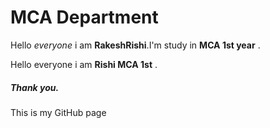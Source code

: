 
<html>
  <head>
    <title> WELCOME </title>
  </head>
<body >
  <h1>MCA Department </h1>
  <p> Hello <i>everyone</i> i am <b>RakeshRishi</b>.I'm study in <strong>MCA 1st year</strong> .</p>
  <p> Hello everyone i am <b>Rishi</b><strong> MCA 1st</strong> .</p>
  <h5>Thank you.</h5>
  This is my GitHub page
</body>
</html>
